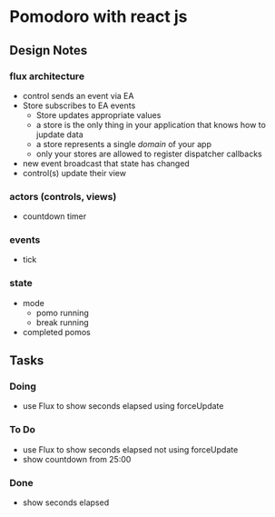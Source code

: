# Pomodoro with react js

## Design Notes

### flux architecture
- control sends an event via EA
- Store subscribes to EA events
  - Store updates appropriate values
  - a store is the only thing in your application that knows how to jupdate data
  - a store represents a single _domain_ of your app
  - only your stores are allowed to register dispatcher callbacks
- new event broadcast that state has changed
- control(s) update their view

### actors (controls, views)

- countdown timer

### events

- tick

### state

- mode
  - pomo running
  - break running
- completed pomos


## Tasks

### Doing

- use Flux to show seconds elapsed using forceUpdate


### To Do

- use Flux to show seconds elapsed not using forceUpdate
- show countdown from 25:00

### Done

- show seconds elapsed


